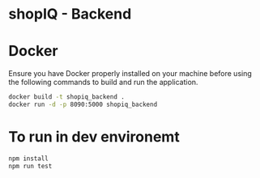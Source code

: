 # shopIQ - Backend

# Docker

Ensure you have Docker properly installed on your machine before using the following commands to build and run the application.

```bash
docker build -t shopiq_backend .
docker run -d -p 8090:5000 shopiq_backend
```

# To run in dev environemt
```bash
npm install
npm run test
```
